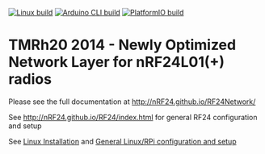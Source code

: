 [![Linux build](https://github.com/nRF24/RF24Network/actions/workflows/linux_build.yml/badge.svg)](https://github.com/nRF24/RF24Network/actions/workflows/linux_build.yml)
[![Arduino CLI build](https://github.com/nRF24/RF24Network/actions/workflows/build_arduino.yml/badge.svg)](https://github.com/nRF24/RF24Network/actions/workflows/build_arduino.yml)
[![PlatformIO build](https://github.com/nRF24/RF24Network/actions/workflows/build_platformIO.yml/badge.svg)](https://github.com/nRF24/RF24Network/actions/workflows/build_platformIO.yml)

# TMRh20 2014 - Newly Optimized Network Layer for nRF24L01(+) radios

Please see the full documentation at http://nRF24.github.io/RF24Network/

See http://nRF24.github.io/RF24/index.html for general RF24 configuration and setup

See [Linux Installation](http://nRF24.github.io/RF24/md_docs_linux_install.html) and [General Linux/RPi configuration and setup](http://nRF24.github.io/RF24/md_docs_rpi_general.html)
